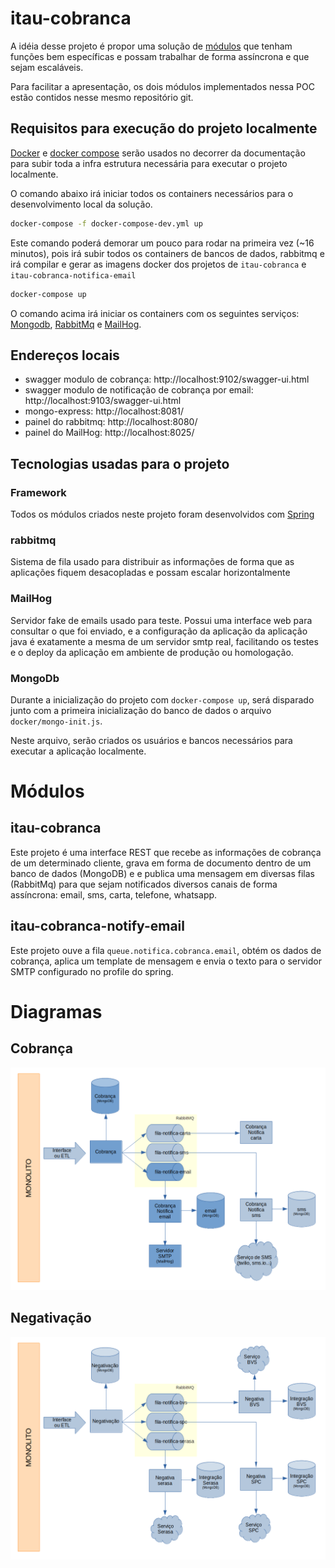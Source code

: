 # itau-cobranca

A idéia desse projeto é propor uma solução de [módulos](#módulos) que tenham funções bem específicas e possam trabalhar de forma assíncrona e que sejam escaláveis.

Para facilitar a apresentação, os dois módulos implementados nessa POC estão contidos nesse mesmo repositório git.


## Requisitos para execução do projeto localmente

[Docker] e [docker compose] serão usados no decorrer da documentação para subir toda a infra estrutura necessária para executar o projeto localmente.

O comando abaixo irá iniciar todos os containers necessários para o desenvolvimento local da solução.

```bash
docker-compose -f docker-compose-dev.yml up
```

Este comando poderá demorar um pouco para rodar na primeira vez (~16 minutos), pois irá subir todos os containers de bancos de dados, rabbitmq e irá compilar e gerar as imagens docker dos projetos de `itau-cobranca` e `itau-cobranca-notifica-email`

```bash
docker-compose up
```

O comando acima irá iniciar os containers com os seguintes serviços: [Mongodb], [RabbitMq] e [MailHog].


## Endereços locais

* swagger modulo de cobrança: http://localhost:9102/swagger-ui.html
* swagger modulo de notificação de cobrança por email: http://localhost:9103/swagger-ui.html
* mongo-express: http://localhost:8081/
* painel do rabbitmq: http://localhost:8080/
* painel do MailHog: http://localhost:8025/

## Tecnologias usadas para o projeto

### Framework

Todos os módulos criados neste projeto foram desenvolvidos com [Spring]

### rabbitmq

Sistema de fila usado para distribuir as informações de forma que as aplicações fiquem desacopladas e possam escalar horizontalmente

### MailHog

Servidor fake de emails usado para teste.
Possui uma interface web para consultar o que foi enviado, e a configuração da aplicação da aplicação java é exatamente a mesma de um servidor smtp real, facilitando os testes e o deploy da aplicação em ambiente de produção ou homologação.

### MongoDb

Durante a inicialização do projeto com `docker-compose up`, será disparado junto com a primeira inicialização do banco de dados o arquivo `docker/mongo-init.js`.

Neste arquivo, serão criados os usuários e bancos necessários para executar a aplicação localmente.

# Módulos

## itau-cobranca

Este projeto é uma interface REST que recebe as informações de cobrança de um determinado cliente, grava em forma de documento dentro de um banco de dados (MongoDB) e e publica uma mensagem em diversas filas (RabbitMq) para que sejam notificados diversos canais de forma assíncrona: email, sms, carta, telefone, whatsapp.

## itau-cobranca-notify-email

Este projeto ouve a fila `queue.notifica.cobranca.email`, obtém os dados de cobrança, aplica um template de mensagem e envia o texto para o servidor SMTP configurado no profile do spring.

# Diagramas

## Cobrança

![image info](./doc/desenho-modulos-cobranca.png)

## Negativação

![image info](./doc/desenho-modulos-negativacao.png)


[Spring]: https://spring.io/
[Docker]: https://docs.docker.com/get-docker/
[docker compose]: https://docs.docker.com/compose/install/
[Mongodb]: https://www.mongodb.com/pt-br
[RabbitMq]: https://www.rabbitmq.com/
[MailHog]: https://github.com/mailhog/MailHog